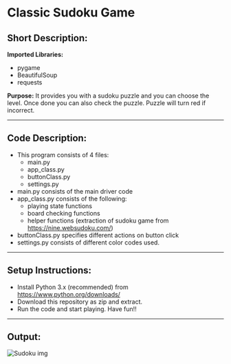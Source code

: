 # Classic Sudoku Game
## Short Description:
**Imported Libraries:**
- pygame
- BeautifulSoup
- requests


**Purpose:**
It provides you with a sudoku puzzle and you can choose the level. Once done you can also check the puzzle. Puzzle will turn red if incorrect.

------------
## Code Description:
- This program consists of 4 files:
  - main.py
  - app_class.py
  - buttonClass.py
  - settings.py
- main.py consists of the main driver code
- app_class.py consists of the following:
  - playing state functions
  - board checking functions
  - helper functions (extraction of sudoku game from https://nine.websudoku.com/)
- buttonClass.py specifies different actions on button click
- settings.py consists of different color codes used.
------------
## Setup Instructions:
- Install Python 3.x (recommended) from https://www.python.org/downloads/
- Download this repository as zip and extract.
- Run the code and start playing.
Have fun!!
------------
## Output:
![Sudoku img](https://github.com/pragyakhanna11/Awesome_Python_Scripts/blob/main/PyGamesScripts/Sudoku/Images/sudoku.jpeg)
